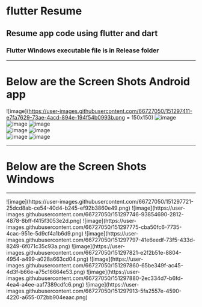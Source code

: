 # flutter Resume
## Resume app code using flutter and dart
### Flutter Windows executable file is in Release folder

<hr>

# Below are the Screen Shots Android app

![image](https://user-images.githubusercontent.com/66727050/151297411-e7fa7629-73ae-4acd-894e-194f54b0993b.png = 150x150)
![image](https://user-images.githubusercontent.com/66727050/151297422-920487d6-d666-414a-8b3f-1ade80df45ea.png) <br>
![image](https://user-images.githubusercontent.com/66727050/151297435-6f3da2ff-6f03-4169-97c4-99df0d391e85.png)
![image](https://user-images.githubusercontent.com/66727050/151297445-c36f21fc-959c-4409-befa-c64d950ff17a.png) <br>
![image](https://user-images.githubusercontent.com/66727050/151297457-5fc0d90e-15a5-4379-bbbf-18ba8c7b10b1.png)
![image](https://user-images.githubusercontent.com/66727050/151297462-d7d8f7a7-449c-4859-8ab8-cfd7f70fe5d9.png) <br>
![image](https://user-images.githubusercontent.com/66727050/151297473-8ac71158-eb6c-4406-aab6-39aa72eab978.png)
![image](https://user-images.githubusercontent.com/66727050/151297480-80d25036-fa43-4467-a97e-d56c0dced2f0.png) <br>

<hr>

# Below are the Screen Shots Windows
<hr>
![image](https://user-images.githubusercontent.com/66727050/151297721-25dcd8ab-ce54-40d4-b245-ef92b3860e49.png)
![image](https://user-images.githubusercontent.com/66727050/151297746-93854690-2812-4878-8bff-f415f3053e2d.png)
![image](https://user-images.githubusercontent.com/66727050/151297775-cba50fc6-7735-4cac-951e-5d9cf4a1b6d9.png)
![image](https://user-images.githubusercontent.com/66727050/151297797-41e6eedf-73f5-433d-8249-6f071c35c93a.png)
![image](https://user-images.githubusercontent.com/66727050/151297821-e2f2b51e-8804-4954-a499-a028a663cd04.png)
![image](https://user-images.githubusercontent.com/66727050/151297860-65be349f-ac45-4d3f-b66e-a75c16664e53.png)
![image](https://user-images.githubusercontent.com/66727050/151297880-2ec334d7-b6fd-4ea4-a4ee-aaf7389cdfc6.png)
![image](https://user-images.githubusercontent.com/66727050/151297913-5fa2557e-4590-4220-a655-072bb904eaac.png)
